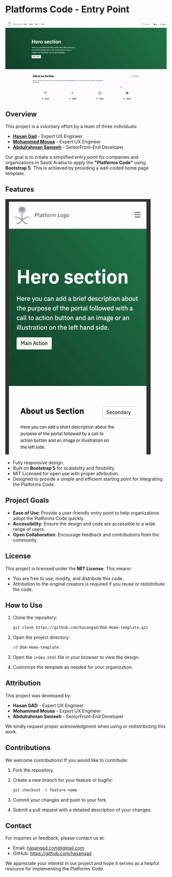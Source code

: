 # Platforms Code - Entry Point

![Desktop Preview](https://raw.githubusercontent.com/hasangad/NDS-Home-template/refs/heads/master/Desktop_preview.gif)

## Overview

This project is a voluntary effort by a team of three individuals:

- [**Hasan Gad**](https://github.com/hasangad) - Expert UX Engineer
- [**Mohammed Mousa**](https://www.linkedin.com/in/muhammad-mousa-ixdf%C2%AE-980ab949/) - Expert UX Engineer
- [**Abdulrahman Sameeh**](https://github.com/abdelrahman-sameeh/) - SeniorFront-End Developer

Our goal is to create a simplified entry point for companies and organizations in Saudi Arabia to apply the **"Platforms Code"** using **Bootstrap 5**. This is achieved by providing a well-coded home page template.

## Features

![Mobile Preview](https://raw.githubusercontent.com/hasangad/NDS-Home-template/refs/heads/master/mobile_preview.gif)

- Fully responsive design.
- Built on **Bootstrap 5** for scalability and flexibility.
- MIT Licensed for open use with proper attribution.
- Designed to provide a simple and efficient starting point for integrating the Platforms Code.

## Project Goals

- **Ease of Use**: Provide a user-friendly entry point to help organizations adopt the Platforms Code quickly.
- **Accessibility**: Ensure the design and code are accessible to a wide range of users.
- **Open Collaboration**: Encourage feedback and contributions from the community.

## License

This project is licensed under the **MIT License**. This means:

- You are free to use, modify, and distribute this code.
- Attribution to the original creators is required if you reuse or redistribute the code.

## How to Use

1. Clone the repository:

   ```bash
   git clone https://github.com/hasangad/DGA-Home-template.git
   ```

2. Open the project directory:

   ```bash
   cd DGA-Home-template
   ```

3. Open the `index.html` file in your browser to view the design.

4. Customize the template as needed for your organization.

## Attribution

This project was developed by:

- **Hasan GAD** - Expert UX Engineer
- **Mohammed Mousa** - Expert UX Engineer
- **Abdulrahman Sameeh** - SeniorFront-End Developer

We kindly request proper acknowledgment when using or redistributing this work.

## Contributions

We welcome contributions! If you would like to contribute:

1. Fork the repository.
2. Create a new branch for your feature or bugfix:

   ```bash
   git checkout -b feature-name
   ```

3. Commit your changes and push to your fork.
4. Submit a pull request with a detailed description of your changes.

## Contact

For inquiries or feedback, please contact us at:

- Email: <hasangad.com@gmail.com>
- GitHub: <https://github.com/hasangad>

We appreciate your interest in our project and hope it serves as a helpful resource for implementing the Platforms Code.
